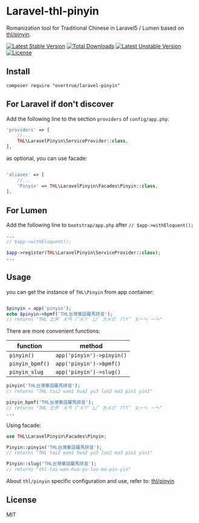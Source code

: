 # Laravel-thl-pinyin

Romanization tool for Traditional Chinese in Laravel5 / Lumen based on [thl/pinyin](https://github.com/thl-pinyin/php-thl-pinyin).

[![Latest Stable Version](https://poser.pugx.org/cawa0505/laravel-thl-pinyin/v/stable.svg)](https://packagist.org/packages/cawa0505/laravel-thl-pinyin) [![Total Downloads](https://poser.pugx.org/cawa0505/laravel-thl-pinyin/downloads.svg)](https://packagist.org/packages/overtrue/laravel-pinyin) [![Latest Unstable Version](https://poser.pugx.org/cawa0505/laravel-thl-pinyin/v/unstable.svg)](https://packagist.org/packages/overtrue/laravel-pinyin) [![License](https://poser.pugx.org/cawa0505/laravel-thl-pinyin/license.svg)](https://packagist.org/packages/overtrue/laravel-pinyin)

## Install

```shell
composer require "overtrue/laravel-pinyin"
```

## For Laravel if don't discover

Add the following line to the section `providers` of `config/app.php`:

```php
'providers' => [
    //...
    THL\LaravelPinyin\ServiceProvider::class,
],
```

as optional, you can use facade:

```php

'aliases' => [
    //...
    'Pinyin' => THL\LaravelPinyin\Facades\Pinyin::class,
],
```

## For Lumen

Add the following line to `bootstrap/app.php` after `// $app->withEloquent();`

```php
...
// $app->withEloquent();

$app->register(THL\LaravelPinyin\ServiceProvider::class);
...
```

## Usage

you can get the instance of `THL\Pinyin` from app container:

```php

$pinyin = app('pinyin');
echo $pinyin->bpmf('THL台灣華語羅馬拼音');
// returns "THL ㄊㄞˊ ㄨㄢ ㄏㄨㄚˊ ㄩˇ ㄌㄨㄛˊ ㄇㄚˇ ㄆㄧㄣ ㄧㄣ"
```

There are more convenient functions:

|  function      | method                                                |
| -------------  | --------------------------------------------------- |
| `pinyin()`     | `app('pinyin')->pinyin()`                              |
| `pinyin_bpmf()`     | `app('pinyin')->bpmf()`                                        |
| `pinyin_slug` | `app('pinyin')->slug()`                         |

```php
pinyin('THL台灣華語羅馬拼音');
// returns "THL tai2 wan1 hua2 yu3 luo2 ma3 pin1 yin1"

pinyin_bpmf('THL台灣華語羅馬拼音');
// returns "THL ㄊㄞˊ ㄨㄢ ㄏㄨㄚˊ ㄩˇ ㄌㄨㄛˊ ㄇㄚˇ ㄆㄧㄣ ㄧㄣ"
...
```

Using facade:

```php
use THL\LaravelPinyin\Facades\Pinyin;

Pinyin::pinyin('THL台灣華語羅馬拼音');
// returns "THL tai2 wan1 hua2 yu3 luo2 ma3 pin1 yin1"

Pinyin::slug('THL台灣華語羅馬拼音');
// returns "thl-tai-wan-hua-yu-luo-ma-pin-yin"

```

About `thl/pinyin` specific configuration and use, refer to: [thl/pinyin](https://github.com/thl-pinyin/php-thl-pinyin)


## License

MIT
